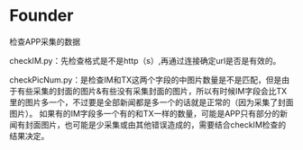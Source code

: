 # Founder
检查APP采集的数据

checkIM.py：先检查格式是不是http（s）,再通过连接确定url是否是有效的。

checkPicNum.py：是检查IM和TX这两个字段的中图片数量是不是匹配，但是由于有些采集的封面的图片&有些没有采集封面的图片，所以有时候IM字段会比TX里的图片多一个，不过要是全部新闻都是多一个的话就是正常的（因为采集了封面图片）。
如果有的IM字段多一个有的和TX一样的数量，可能是APP只有部分的新闻有封面图片，也可能是少采集或由其他错误造成的，需要结合checkIM检查的结果决定。
